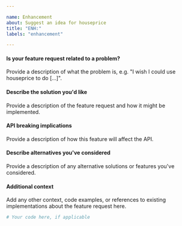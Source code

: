 ```yaml
---

name: Enhancement
about: Suggest an idea for houseprice
title: "ENH:"
labels: "enhancement"

---
```


#### Is your feature request related to a problem?

Provide a description of what the problem is, e.g. "I wish I could use
houseprice to do [...]".

#### Describe the solution you'd like

Provide a description of the feature request and how it might be implemented.

#### API breaking implications

Provide a description of how this feature will affect the API.

#### Describe alternatives you've considered

Provide a description of any alternative solutions or features you've considered.

#### Additional context

Add any other context, code examples, or references to existing implementations about
the feature request here.

```python
# Your code here, if applicable
```
